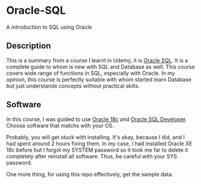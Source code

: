 # Oracle-SQL
A introduction to SQL using Oracle

## Description
This is a summary from a course I learnt in Udemy, it is [Oracle SQL](https://www.udemy.com/course/introduction-to-oracle-sql/).
It is a complete guide to whom is new with SQL and Database as well. This course covers wide range of functions in SQL, especially
with Oracle. In my opinion, this course is perfectly suitable with whom started learn Database but just understands concepts without
practical skills.

## Software 
In this course, I was guided to use [Oracle 18c](https://www.oracle.com/database/technologies/xe18c-downloads.html) and [Oracle SQL Developer](https://www.oracle.com/database/sqldeveloper/technologies/download/). Choose software that matchs with your OS.

Probably, you will get stuck with installing. It's okay, because I did, and I had spent around 2 hours fixing them. In my case, I had installed Oracle XE 19c before but I forgot my SYSTEM password so it took me far to delete it completely after reinstall all software. Thus, be careful with your SYS password.

One more thing, for using this repo effectively, get the sample data.